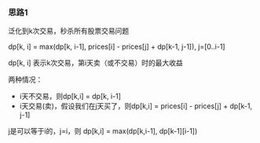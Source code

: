 ### 思路1 

泛化到k次交易，秒杀所有股票交易问题

dp[k, i] = max(dp[k, i-1], prices[i] - prices[j] + dp[k-1, j-1]),     j=[0..i-1]

dp[k, i] 表示k次交易，第i天卖（或不交易）时的最大收益

两种情况：

- i天不交易，则dp[k,i] = dp[k, i-1]
- i天交易(卖)，假设我们在j天买了，则dp[k,i] = prices[i] - prices[j] + dp[k-1, j-1]

j是可以等于i的，j=i，则
dp[k,i] = max(dp[k,i-1], dp[k-1][i-1])

